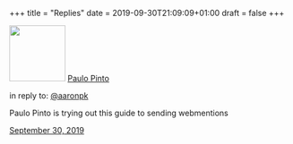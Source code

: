 +++
title = "Replies"
date = 2019-09-30T21:09:09+01:00
draft = false
+++

<!-- <!doctype html> -->
<meta charset="utf-8">
<title>Hello World</title>
<body>

<!-- <article class="h-entry">
    <div class="e-content p-name">Your First Webmention.</div>
      
<a class="u-url" href="https://paulopinto.xyz/page/replies/">
    Published <time class="dt-published">2019-09-30 20:15:00+0100</time>
</a>
  </article>
  <br> -->

<div class="h-entry">
        <div class="u-author h-card">
          <img src="/img/eu.png" class="u-photo" width="100" height="100" class="center">
          <a href="https://paulopinto.xyz/" class="u-url p-name">Paulo Pinto</a>
        </div>
        <p>in reply to: <a class="u-in-reply-to" href="https://aaronparecki.com/2018/06/30/11/your-first-webmention">@aaronpk</a></p>
        <p class="e-content">Paulo Pinto is trying out this guide to sending webmentions</p>
        <p>
          <a href="https://aaronpk.com/reply.html" class="u-url">
            <time class="dt-published" datetime="2019-09-30T20:15:00+0100">September 30, 2019</time>
          </a>
        </p>
    </div>
    
   

  
</body>
